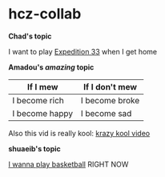 # hcz-collab

**Chad's topic**

I want to play [Expedition 33](https://www.youtube.com/watch?v=o9KQ4rlymEQ)  when I get home

**Amadou's *amazing* topic**

| If I mew | If I don't mew |
| --- | --- |
|I become rich | I become broke |
|I become happy | I become sad |

Also this vid is really kool: [krazy kool video](https://www.youtube.com/watch?v=1V_xRb0x9aw)



**shuaeib's topic**

[I wanna play basketball](https://www.youtube.com/watch?v=NHhTMh0nURA) RIGHT NOW
